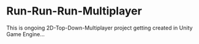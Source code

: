 # Run-Run-Run-Multiplayer
This is ongoing 2D-Top-Down-Multiplayer project getting created in Unity Game Engine... 
